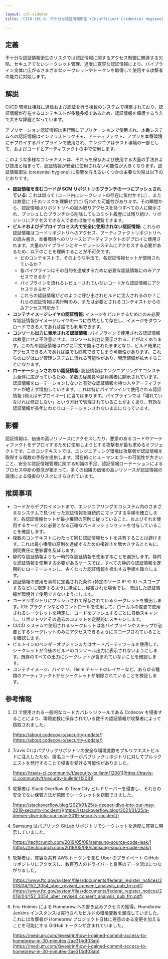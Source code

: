 ```yaml
---

layout: col-sidebar
title: "CICD-SEC-6: 不十分な認証情報衛生 (Insufficient Credential Hygiene)"

---
```

## 定義


不十分な認証情報衛生のリスクでは認証情報に関するアクセス制御に関連する欠陥、セキュアでないシークレット管理、過度に寛容な認証情報により、パイプライン全体に広がるさまざまなシークレットやトークンを取得して使用する攻撃者の能力に対処します。


## 解説

CI/CD 環境は相互に通信および認証を行う複数のシステムで構築されており、認証情報が存在するコンテキストが多種多様であるため、認証情報を保護するうえで大きな課題となっています。

アプリケーション認証情報は実行時にアプリケーションで使用され、本番システムへの認証情報はインフラストラクチャ、アーティファクト、アプリを本番環境にデプロイするパイプラインで使用され、エンジニアはテスト環境の一部として、およびコードとアーティファクトの中で使用します。

このような多様なコンテキストは、それらを保存および使用する大量の手法および技法と相まって、認証情報が安全に使用されない可能性が大きくなります。認証情報衛生 (credential hygiene) に影響を与えるいくつかの主要な欠陥は以下のとおりです。



* **認証情報を含むコードが SCM リポジトリのブランチの一つにプッシュされている:** これは誤って (コード内にシークレットの存在に気付かすに) 、または故意に (そのリスクを理解せずに) 行われた可能性があります。その瞬間から、認証情報はリポジトリへの読み取りアクセスを持つすべての人に開示され、プッシュしたブランチから削除してもコミット履歴には残り続け、リポジトリにアクセスできる人であれば誰でも閲覧できます。
* **ビルドおよびデプロイプロセス内で安全に使用されない認証情報:** これらの認証情報はコードリポジトリへのアクセス、アーティファクトリポジトリへの読み書き、本番環境へのリソースとアーティファクトのデプロイに使用されます。大量のパイプラインとターゲットシステムにアクセスする必要があるため、以下のことを理解することが不可欠です。
    * どのコンテキストで、そのような手法で、各認証情報セットが使用されているか？
    * 各パイプラインはその目的を達成するために必要な認証情報にのみアクセスできるか？
    * パイプラインを流れるレビューされていないコードから認証情報にアクセスできるか？
    * これらの認証情報がどのように呼び出されビルドに注入されるのか？これらの認証情報は実行時のみ、または必要とされるコンテキストからのみアクセス可能か？
* **コンテナイメージレイヤの認証情報:** イメージをビルドするためにのみ必要な認証情報がイメージレイヤの一つに依然として存在し、イメージをダウンロードできる人であれば誰でも利用できます。
* **コンソール出力に表示される認証情報:** パイプラインで使用される認証情報は故意にせよ不注意にせよ、コンソール出力に表示されることがよくあります。このため認証情報はログに平文で開示されたままとなり、ビルド結果にアクセスできる人であれば誰でも閲覧できてしまう可能性があります。これらのログはログ管理システムに流れる可能性があり、開示領域が拡大することになります。
* **ローテーションされない認証情報:** 認証情報はエンジニアリングエコシステム全体に広がっているため、多数の従業員や請負業者に開示されています。認証情報をローテーションしないと有効な認証情報を持つ人やアーティファクトが絶えず増加していきます。これは特にパイプラインで使用される認証情報 (例えばデプロイキー) に当てはまります。パイプラインでは「壊れていなければ修正しない」という方針で管理されていることがよくあり、有効な認証情報が長年にわたりローテーションされないままになっています。


## 影響

認証情報は、価値の高いリソースにアクセスしたり、悪意のあるコードやアーティファクトをデプロイするために使用しようとする攻撃者が最も求めるオブジェクトです。このコンテキストでは、エンジニアリング環境は攻撃者が認証情報を取得する複数の手段を提供します。潜在的にヒューマンエラーの可能性が大きいこと、安全な認証情報管理に関する知識の不足、認証情報ローテーションによるプロセス中断の懸念が相まって、多くの組織の価値の高いリソースが認証情報の漏洩による侵害のリスクにさらされています。


## 推奨事項



* コードからデプロイメントまで、エンジニアリングエコシステム内のさまざまなシステムで見つかった認証情報を継続的にマップする手順を確立します。各認証情報セットが最小権限の原則に従っていること、およびそれを使用するサービスに必要となる正確なパーミッションセットを付与していることを確認します。
* 複数のコンテキストにわたって同じ認証情報セットを共有することは避けます。これは最小権限の原則を達成するための複雑さを増大させるとともに、説明責任に悪影響を及ぼします。
* 静的な認証情報よりも一時的な認証情報を使用することを選択します。静的な認証情報を使用する必要があるケースでは、すべての静的な認証情報を定期的にローテーションし、古くなった認証情報を検出する手順を確立します。
* 認証情報の使用を事前に定義された条件 (特定のソース IP や ID へスコープするなど) に限定するように構成し、侵害された場合でも、流出した認証情報が環境外で使用できないようにします。
* コードリポジトリにプッシュされて保存されているシークレットを検出します。IDE プラグインなどのコントロールを使用して、ローカルの変更で使用されるシークレットを特定し、コードをプッシュするごとに自動スキャンし、リポジトリとその過去のコミットを定期的にスキャンします。
* CI/CD システムで使用されるシークレットは各パイプラインやステップが必要とするシークレットのみにアクセスできるようにスコープされていることを確認します。
* ビルトインのベンダーオプションまたはサードパーティツールを使用して、シークレットが今後のビルドのコンソール出力に表示されないようにします。既存のすべての出力にシークレットが含まれていないことを確認します。
* コンテナイメージ、バイナリ、Helm チャートのレイヤーなど、あらゆる種類のアーティファクトからシークレットが削除されていることを検証します。


## 参考情報



1. CI で使用される一般的なコードカバレッジツールである Codecov を侵害することにより、環境変数に保存されている数千の認証情報が攻撃者によって窃取されました。

    [https://about.codecov.io/security-update/](https://about.codecov.io/security-update/)

2. Travis CI はパブリックリポジトリの安全な環境変数をプルリクエストビルドに注入したため、匿名ユーザーがパブリックリポジトリに対してプルリクエストを発行することで侵害を受ける可能性がありました。

    [https://travis-ci.community/t/security-bulletin/12081](https://travis-ci.community/t/security-bulletin/12081)

3. 攻撃者は Stack Overflow の TeamCity ビルドサーバーを侵害し、それらの安全でない保管方法が原因でシークレットを窃取できました。

    [https://stackoverflow.blog/2021/01/25/a-deeper-dive-into-our-may-2019-security-incident/](https://stackoverflow.blog/2021/01/25/a-deeper-dive-into-our-may-2019-security-incident/)

4. Samsung はパブリック GitLab リポジトリでシークレットを過度に寛容に開示していました。

    [https://techcrunch.com/2019/05/08/samsung-source-code-leak/](https://techcrunch.com/2019/05/08/samsung-source-code-leak/)

5. 攻撃者は、寛容な共有 AWS トークンを含む Uber のプライベート GitHub リポジトリにアクセスし、数百万人のドライバーと乗客のデータ流出につながりました。

    [https://www.ftc.gov/system/files/documents/federal_register_notices/2018/04/152_3054_uber_revised_consent_analysis_pub_frn.pdf](https://www.ftc.gov/system/files/documents/federal_register_notices/2018/04/152_3054_uber_revised_consent_analysis_pub_frn.pdf)

6. Eric Holmes による Homebrew への書き込みアクセスの獲得。Homebrew Jenkins インスタンスは実行されたビルドの環境変数を漏洩していました。これには攻撃者が Homebrew プロジェクト自体に悪意のある変更を加えることを可能にする GitHub トークンが含まれていました。

    [https://medium.com/@vesirin/how-i-gained-commit-access-to-homebrew-in-30-minutes-2ae314df03ab](https://medium.com/@vesirin/how-i-gained-commit-access-to-homebrew-in-30-minutes-2ae314df03ab)
